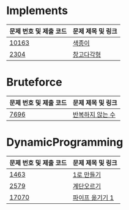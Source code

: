 # Implements

| 문제 번호 및 제출 코드 | 문제 제목 및 링크 |
| ---- | ---- |
| [10163](src/N10163.java) | [색종이](https://www.acmicpc.net/problem/10163)<br> |
| [2304](src/AlgorithmStudy/N2304.java) | [창고다각형](https://www.acmicpc.net/problem/2304)<br> |

# Bruteforce

| 문제 번호 및 제출 코드 | 문제 제목 및 링크 |
| ---- | ---- |
| [7696](src/Bruteforce/N7696.java) | [반복하지 않는 수](https://www.acmicpc.net/problem/7696)<br> |

# DynamicProgramming

| 문제 번호 및 제출 코드 | 문제 제목 및 링크 |
| ---- | ---- |
| [1463](src/DynamicProgramming/N1463.java) | [1로 만들기](https://www.acmicpc.net/problem/1463)<br> |
| [2579](src/DynamicProgramming/N2579.java) | [계단오르기](https://www.acmicpc.net/problem/2579) |
| [17070](src/DynamicProgramming/N17070.java) | [파이프 옮기기 1](https://www.acmicpc.net/problem/17070) |
